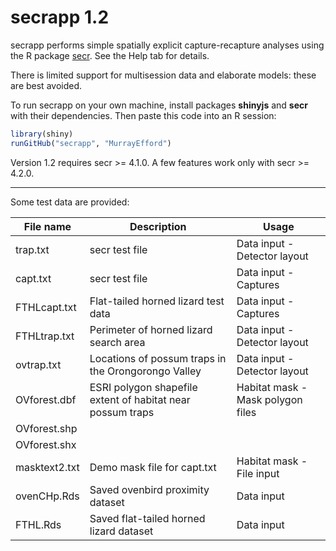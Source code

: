 # secrapp 1.2

secrapp performs simple spatially explicit capture-recapture analyses using the R package [secr](https://CRAN.R-project.org/package=secr). See the Help tab for details.

There is limited support for multisession data and elaborate models: these are best avoided.

To run secrapp on your own machine, install packages **shinyjs** and **secr** with their dependencies. Then paste this code into an R session:

```r
library(shiny)
runGitHub("secrapp", "MurrayEfford")
```

Version 1.2 requires secr >= 4.1.0. A few features work only with secr >= 4.2.0.

----

Some test data are provided:

| File name | Description | Usage |
|--------|-------------------------------|------------------|
trap.txt | secr test file |Data input - Detector layout |
capt.txt | secr test file |Data input - Captures |
FTHLcapt.txt | Flat-tailed horned lizard test data |Data input - Captures |
FTHLtrap.txt | Perimeter of horned lizard search area | Data input - Detector layout |
ovtrap.txt | Locations of possum traps in the Orongorongo Valley | Data input - Detector layout |
OVforest.dbf | ESRI polygon shapefile extent of habitat near possum traps | Habitat mask - Mask polygon files |
OVforest.shp |||
OVforest.shx |||
masktext2.txt | Demo mask file for capt.txt | Habitat mask - File input |
ovenCHp.Rds | Saved ovenbird proximity dataset | Data input |
FTHL.Rds | Saved flat-tailed horned lizard dataset | Data input |
